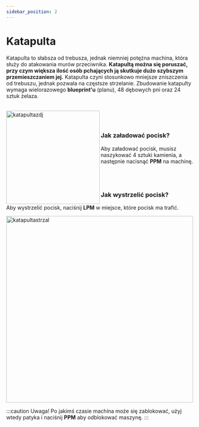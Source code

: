 ```yaml
---
sidebar_position: 2
---
```


# Katapulta
Katapulta to słabsza od trebusza, jednak niemniej potężna machina, która służy do atakowania murów przeciwnika. **Katapultą można się poruszać, przy czym większa ilość osób pchających ją skutkuje dużo szybszym przemieszczaniem jej.** Katapulta czyni stosunkowo mniejsze zniszczenia od trebuszu, jednak pozwala na częstsze strzelanie.
Zbudowanie katapulty wymaga wielorazowego **blueprint'u** (planu), 48 dębowych pni oraz 24 sztuk żelaza.
<br></br>
<div class="box">
    <img 
    src={require('./img/katapulta.png').default}
    align="left"
    alt="katapultazdj"
    width="250"
    />
</div>



<br></br>

### Jak załadować pocisk?
Aby załadować pocisk, musisz naszykować 4 sztuki kamienia, a następnie nacisnąć **PPM** na machinę.

<br></br>

### Jak wystrzelić pocisk?
Aby wystrzelić pocisk, naciśnij **LPM** w miejsce, które pocisk ma trafić.

<div class="box">
    <img 
    src={require('./img/katapultaladowanie.gif').default}
    alt="katapultastrzal"
    width="500"
    />
</div>

:::caution Uwaga!
Po jakimś czasie machina może się zablokować, użyj wtedy patyka i naciśnij **PPM** aby odblokować maszynę.
:::
